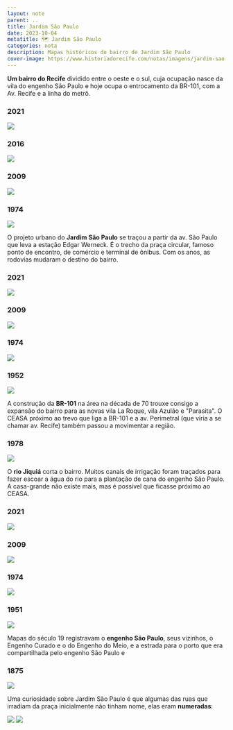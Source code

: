 ```yaml
---
layout: note
parent: ..
title: Jardim São Paulo
date: 2023-10-04
metatitle: 🗺️ Jardim São Paulo
categories: nota
description: Mapas históricos do bairro de Jardim São Paulo
cover-image: https://www.historiadorecife.com/notas/imagens/jardim-sao-paulo-1978.png
---
```


**Um bairro do Recife** dividido entre o oeste e o sul, cuja ocupação nasce da vila do engenho São Paulo e hoje ocupa o entrocamento da BR-101, com a Av. Recife e a linha do metrô.

### 2021
<img src="/notas/imagens/jardim-sao-paulo-2021.jpg" />

### 2016
<img src="/notas/imagens/jardim-sao-paulo-2016.jpg" />

### 2009
<img src="/notas/imagens/jardim-sao-paulo-2009.jpg" />

### 1974
<img src="/notas/imagens/jardim-sao-paulo-1974.jpg" />

O projeto urbano do **Jardim São Paulo** se traçou a partir da av. São Paulo que leva a estação Edgar Werneck. É o trecho da praça circular, famoso ponto de encontro, de comércio e terminal de ônibus. Com os anos, as rodovias mudaram o destino do bairro.

### 2021
<img src="/notas/imagens/jardim-sao-paulo-2021-2.jpg" />

### 2009
<img src="/notas/imagens/jardim-sao-paulo-2009-2.jpg" />

### 1974
<img src="/notas/imagens/jardim-sao-paulo-1974-2.jpg" />

### 1952
<img src="/notas/imagens/jardim-sao-paulo-1952.jpg" />

A construção da **BR-101** na área na década de 70 trouxe consigo a expansão do bairro para as novas vila La Roque, vila Azulão e "Parasita". O CEASA próximo ao trevo que liga a BR-101 e a av. Perimetral (que viria a se chamar av. Recife) também passou a movimentar a região.

### 1978
<img src="/notas/imagens/jardim-sao-paulo-1978.png" />

O **rio Jiquiá** corta o bairro. Muitos canais de irrigação foram traçados para fazer escoar a água do rio para a plantação de cana do engenho São Paulo. A casa-grande não existe mais, mas é possível que ficasse próximo ao CEASA.

### 2021
<img src="/notas/imagens/jardim-sao-paulo-2021-3.jpg" />

### 2009
<img src="/notas/imagens/jardim-sao-paulo-2009-3.jpg" />

### 1974
<img src="/notas/imagens/jardim-sao-paulo-1974-3.jpg" />

### 1951
<img src="/notas/imagens/jardim-sao-paulo-1951.jpg" />

Mapas do século 19 registravam o **engenho São Paulo**, seus vizinhos, o Engenho Curado e o do Engenho do Meio, e a estrada para o porto que era compartilhada pelo engenho São Paulo e 

### 1875
<img src="/notas/imagens/jardim-sao-paulo-1875.jpg" />

Uma curiosidade sobre Jardim São Paulo é que algumas das ruas que irradiam da praça inicialmente não tinham nome, elas eram **numeradas**: 

<img src="/notas/imagens/jardim-sao-paulo-img1.png" />
<img src="/notas/imagens/jardim-sao-paulo-img2.png" />